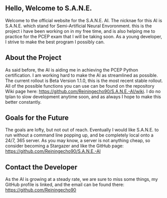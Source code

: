 ## Hello, Welcome to S.A.N.E.

Welcome to the official website for the S.A.N.E. AI. The nicknae for this AI is S.A.N.E. which stand for Semi-Artificial Neural Envoronment. this is the project i have been working on in my free time, and is also helping me to practice for the PCEP exam that I will be taking soon. As a young developer, I strive to make the best program I possibly can.

## About the Project

As said before, the AI is aiding me in achieving the PCEP Python certification. I am working hard to make the AI as streamlined as possible. The current rollout is Beta Version 1.1.0, this is the most recent stable rollout. All of the possible functions you can use can be found on the repository Wiki page here: https://github.com/Reiningecho90/S.A.N.E.-AI/wiki. I do no tplan to slow development anytime soon, and as always I hope to make this better constantly.

## Goals for the Future

The goals are lofty, but not out of reach. Eventually I would like S.A.N.E. to run without a command line popping up, and be completely local onto a 24/7, 365 server. As you may know, a server is not anything cheap, so consider becoming a Stargazer and like the GitHub page: https://github.com/Reiningecho90/S.A.N.E.-AI

## Contact the Developer

As the AI is growing at a steady rate, we  are sure to miss some things, my GitHub profile is linked, and the email can be found there: https://github.com/Reiningecho90
